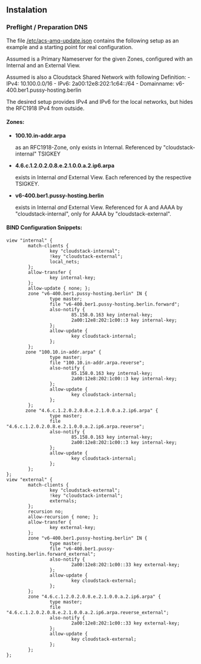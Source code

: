 ## Instalation

### Preflight / Preparation DNS

The file [/etc/acs-amq-update.json](../conf/acs-amq-update.json) contains the following setup as an example
  and a starting point for real configuration.

Assumed is a Primary Nameserver for the given Zones,
  configured with an Internal and an External View.

Assumed is also a Cloudstack Shared Network with
  following Definition:
    - IPv4: 10.100.0.0/16
    - IPv6: 2a00:12e8:202:1c64::/64
    - Domainname: v6-400.ber1.pussy-hosting.berlin

The desired setup provides IPv4 and IPv6 for the local networks,
  but hides the RFC1918 IPv4 from outside.

#### Zones:
- **100.10.in-addr.arpa**

    as an RFC1918-Zone, only exists in Internal.
    Referenced by "cloudstack-internal" TSIGKEY
- **4.6.c.1.2.0.2.0.8.e.2.1.0.0.a.2.ip6.arpa**

    exists in Internal *and* External View.
    Each referenced by the respective TSIGKEY.
- **v6-400.ber1.pussy-hosting.berlin**

    exists in Internal *and* External View.
    Referenced for A and AAAA by "cloudstack-internal",
      only for AAAA by "cloudstack-external".

#### BIND Configuration Snippets:
```
view "internal" {
        match-clients {
                key "cloudstack-internal";
                !key "cloudstack-external";
                local_nets;
        };
        allow-transfer {
                key internal-key;
        };
        allow-update { none; };
        zone "v6-400.ber1.pussy-hosting.berlin" IN {
                type master;
                file "v6-400.ber1.pussy-hosting.berlin.forward";
                also-notify {
                        85.158.0.163 key internal-key;
                        2a00:12e8:202:1c00::3 key internal-key;
                };
                allow-update {
                        key cloudstack-internal;
                };
        };
       zone "100.10.in-addr.arpa" {
                type master;
                file "100.10.in-addr.arpa.reverse";
                also-notify {
                        85.158.0.163 key internal-key;
                        2a00:12e8:202:1c00::3 key internal-key;
                };
                allow-update {
                        key cloudstack-internal;
                };
        };
       zone "4.6.c.1.2.0.2.0.8.e.2.1.0.0.a.2.ip6.arpa" {
                type master;
                file "4.6.c.1.2.0.2.0.8.e.2.1.0.0.a.2.ip6.arpa.reverse";
                also-notify {
                        85.158.0.163 key internal-key;
                        2a00:12e8:202:1c00::3 key internal-key;
                };
                allow-update {
                        key cloudstack-internal;
                };
        };
};
view "external" {
        match-clients {
                key "cloudstack-external";
                !key "cloudstack-internal";
                externals;
        };
        recursion no;
        allow-recursion { none; };
        allow-transfer {
                key external-key;
        };
        zone "v6-400.ber1.pussy-hosting.berlin" IN {
                type master;
                file "v6-400.ber1.pussy-hosting.berlin.forward_external";
                also-notify {
                        2a00:12e8:202:1c00::33 key external-key;
                };
                allow-update {
                        key cloudstack-external;
                };
        };
        zone "4.6.c.1.2.0.2.0.8.e.2.1.0.0.a.2.ip6.arpa" {
                type master;
                file "4.6.c.1.2.0.2.0.8.e.2.1.0.0.a.2.ip6.arpa.reverse_external";
                also-notify {
                        2a00:12e8:202:1c00::33 key external-key;
                };
                allow-update {
                        key cloudstack-external;
                };
        };
};
```

